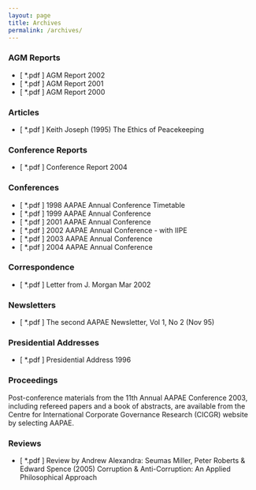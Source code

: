 ```yaml
---
layout: page
title: Archives
permalink: /archives/
---
```


### AGM Reports

- [ *.pdf ]  AGM Report 2002
- [ *.pdf ]  AGM Report 2001
- [ *.pdf ]  AGM Report 2000


### Articles

- [ *.pdf ]  Keith Joseph (1995) The Ethics of Peacekeeping


### Conference Reports

- [ *.pdf ]  Conference Report 2004


### Conferences

- [ *.pdf ]  1998 AAPAE Annual Conference  Timetable
- [ *.pdf ]  1999 AAPAE Annual Conference
- [ *.pdf ]  2001 AAPAE Annual Conference
- [ *.pdf ]  2002 AAPAE Annual Conference - with IIPE
- [ *.pdf ]  2003 AAPAE Annual Conference
- [ *.pdf ]  2004 AAPAE Annual Conference


### Correspondence

- [ *.pdf ]  Letter from J. Morgan Mar 2002


### Newsletters

- [ *.pdf ]  The second AAPAE Newsletter, Vol 1, No 2 (Nov 95)


### Presidential Addresses

- [ *.pdf ]  Presidential Address 1996


### Proceedings

Post-conference materials from the 11th Annual AAPAE Conference 2003, including refereed papers and a book of abstracts, are available from the Centre for International Corporate Governance Research (CICGR) website by selecting AAPAE.


### Reviews

- [ *.pdf ]  Review by Andrew Alexandra:
Seumas Miller, Peter Roberts & Edward Spence (2005) Corruption & Anti-Corruption: An Applied Philosophical Approach
